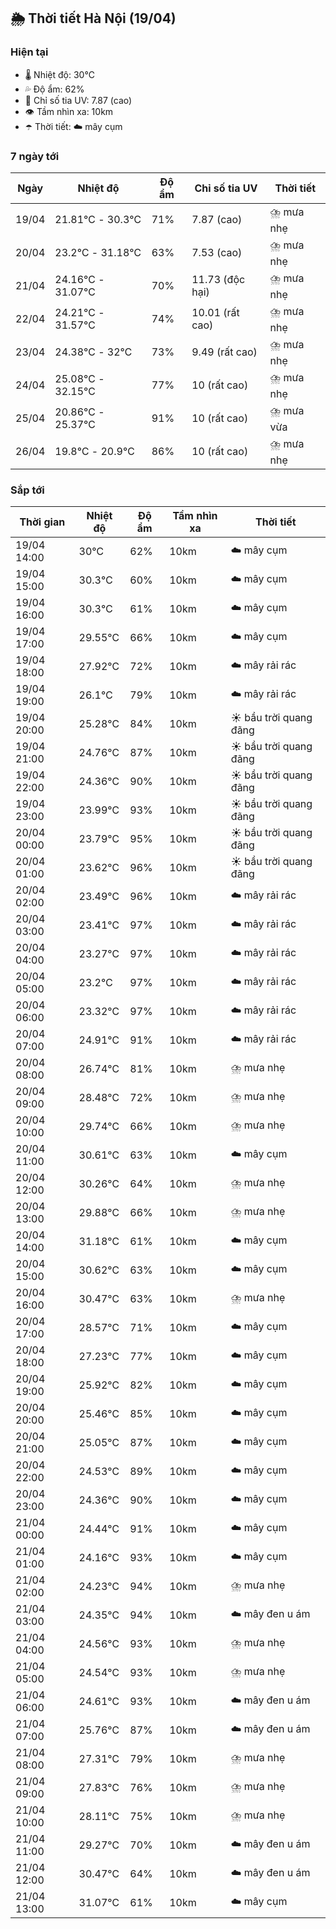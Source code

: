 ## 🌦️ Thời tiết Hà Nội (19/04)

### Hiện tại

- 🌡️ Nhiệt độ: 30℃
- 💦 Độ ẩm: 62%
- 🌟 Chỉ số tia UV: 7.87 (cao)
- 👁️ Tầm nhìn xa: 10km
- ☂️ Thời tiết: ☁️ mây cụm

### 7 ngày tới

| Ngày | Nhiệt độ | Độ ẩm | Chỉ số tia UV | Thời tiết |
| --- | --- | --- | --- | --- |
| 19/04 | 21.81℃ - 30.3℃ | 71% | 7.87 (cao) | ⛈️ mưa nhẹ |
| 20/04 | 23.2℃ - 31.18℃ | 63% | 7.53 (cao) | ⛈️ mưa nhẹ |
| 21/04 | 24.16℃ - 31.07℃ | 70% | 11.73 (độc hại) | ⛈️ mưa nhẹ |
| 22/04 | 24.21℃ - 31.57℃ | 74% | 10.01 (rất cao) | ⛈️ mưa nhẹ |
| 23/04 | 24.38℃ - 32℃ | 73% | 9.49 (rất cao) | ⛈️ mưa nhẹ |
| 24/04 | 25.08℃ - 32.15℃ | 77% | 10 (rất cao) | ⛈️ mưa nhẹ |
| 25/04 | 20.86℃ - 25.37℃ | 91% | 10 (rất cao) | ⛈️ mưa vừa |
| 26/04 | 19.8℃ - 20.9℃ | 86% | 10 (rất cao) | ⛈️ mưa nhẹ |

### Sắp tới

| Thời gian | Nhiệt độ | Độ ẩm | Tầm nhìn xa | Thời tiết |
| --- | --- | --- | --- | --- |
| 19/04 14:00 | 30℃ | 62% | 10km | ☁️ mây cụm |
| 19/04 15:00 | 30.3℃ | 60% | 10km | ☁️ mây cụm |
| 19/04 16:00 | 30.3℃ | 61% | 10km | ☁️ mây cụm |
| 19/04 17:00 | 29.55℃ | 66% | 10km | ☁️ mây cụm |
| 19/04 18:00 | 27.92℃ | 72% | 10km | ☁️ mây rải rác |
| 19/04 19:00 | 26.1℃ | 79% | 10km | ☁️ mây rải rác |
| 19/04 20:00 | 25.28℃ | 84% | 10km | ☀️ bầu trời quang đãng |
| 19/04 21:00 | 24.76℃ | 87% | 10km | ☀️ bầu trời quang đãng |
| 19/04 22:00 | 24.36℃ | 90% | 10km | ☀️ bầu trời quang đãng |
| 19/04 23:00 | 23.99℃ | 93% | 10km | ☀️ bầu trời quang đãng |
| 20/04 00:00 | 23.79℃ | 95% | 10km | ☀️ bầu trời quang đãng |
| 20/04 01:00 | 23.62℃ | 96% | 10km | ☀️ bầu trời quang đãng |
| 20/04 02:00 | 23.49℃ | 96% | 10km | ☁️ mây rải rác |
| 20/04 03:00 | 23.41℃ | 97% | 10km | ☁️ mây rải rác |
| 20/04 04:00 | 23.27℃ | 97% | 10km | ☁️ mây rải rác |
| 20/04 05:00 | 23.2℃ | 97% | 10km | ☁️ mây rải rác |
| 20/04 06:00 | 23.32℃ | 97% | 10km | ☁️ mây rải rác |
| 20/04 07:00 | 24.91℃ | 91% | 10km | ☁️ mây rải rác |
| 20/04 08:00 | 26.74℃ | 81% | 10km | ⛈️ mưa nhẹ |
| 20/04 09:00 | 28.48℃ | 72% | 10km | ⛈️ mưa nhẹ |
| 20/04 10:00 | 29.74℃ | 66% | 10km | ⛈️ mưa nhẹ |
| 20/04 11:00 | 30.61℃ | 63% | 10km | ☁️ mây cụm |
| 20/04 12:00 | 30.26℃ | 64% | 10km | ⛈️ mưa nhẹ |
| 20/04 13:00 | 29.88℃ | 66% | 10km | ⛈️ mưa nhẹ |
| 20/04 14:00 | 31.18℃ | 61% | 10km | ☁️ mây cụm |
| 20/04 15:00 | 30.62℃ | 63% | 10km | ☁️ mây cụm |
| 20/04 16:00 | 30.47℃ | 63% | 10km | ⛈️ mưa nhẹ |
| 20/04 17:00 | 28.57℃ | 71% | 10km | ☁️ mây cụm |
| 20/04 18:00 | 27.23℃ | 77% | 10km | ☁️ mây cụm |
| 20/04 19:00 | 25.92℃ | 82% | 10km | ☁️ mây cụm |
| 20/04 20:00 | 25.46℃ | 85% | 10km | ☁️ mây cụm |
| 20/04 21:00 | 25.05℃ | 87% | 10km | ☁️ mây cụm |
| 20/04 22:00 | 24.53℃ | 89% | 10km | ☁️ mây cụm |
| 20/04 23:00 | 24.36℃ | 90% | 10km | ☁️ mây cụm |
| 21/04 00:00 | 24.44℃ | 91% | 10km | ☁️ mây cụm |
| 21/04 01:00 | 24.16℃ | 93% | 10km | ☁️ mây cụm |
| 21/04 02:00 | 24.23℃ | 94% | 10km | ⛈️ mưa nhẹ |
| 21/04 03:00 | 24.35℃ | 94% | 10km | ☁️ mây đen u ám |
| 21/04 04:00 | 24.56℃ | 93% | 10km | ⛈️ mưa nhẹ |
| 21/04 05:00 | 24.54℃ | 93% | 10km | ⛈️ mưa nhẹ |
| 21/04 06:00 | 24.61℃ | 93% | 10km | ☁️ mây đen u ám |
| 21/04 07:00 | 25.76℃ | 87% | 10km | ☁️ mây đen u ám |
| 21/04 08:00 | 27.31℃ | 79% | 10km | ⛈️ mưa nhẹ |
| 21/04 09:00 | 27.83℃ | 76% | 10km | ⛈️ mưa nhẹ |
| 21/04 10:00 | 28.11℃ | 75% | 10km | ⛈️ mưa nhẹ |
| 21/04 11:00 | 29.27℃ | 70% | 10km | ☁️ mây đen u ám |
| 21/04 12:00 | 30.47℃ | 64% | 10km | ☁️ mây đen u ám |
| 21/04 13:00 | 31.07℃ | 61% | 10km | ☁️ mây cụm |
